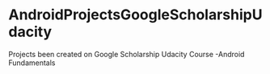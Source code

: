 # AndroidProjectsGoogleScholarshipUdacity
Projects been created on Google Scholarship Udacity Course -Android Fundamentals
